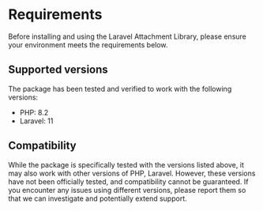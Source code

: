 # Requirements

Before installing and using the Laravel Attachment Library, please ensure your environment meets the requirements below.

## Supported versions

The package has been tested and verified to work with the following versions:
- PHP: 8.2
- Laravel: 11

## Compatibility

While the package is specifically tested with the versions listed above, it may also work with other versions of PHP, Laravel. However, these versions have not been officially tested, and compatibility cannot be guaranteed. If you encounter any issues using different versions, please report them so that we can investigate and potentially extend support.
